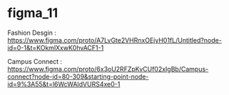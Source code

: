 # figma_11

Fashion Desgin : https://www.figma.com/proto/A7LvGte2VHRnxOEjyH01fL/Untitled?node-id=0-1&t=KOkmlXxwK0hvACF1-1

Campus Connect : https://www.figma.com/proto/6x3oU2RFZpKvCUf02xIgBb/Campus-connect?node-id=80-309&starting-point-node-id=9%3A55&t=l6WcWAIdVURS4xe0-1
